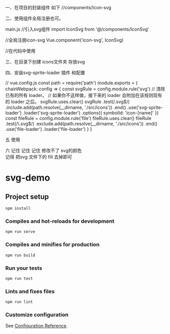 

一、在项目的封装组件 如下
//components/Icon-svg

<template>
	
  <svg class="svg-icon" aria-hidden="true">
	
    <use :xlink:href="iconName"></use>
		
  </svg>
	
</template>

<script>
	
export default {

  name: 'icon-svg',
	
  props: {
	
    iconClass: {
		
      type: String,
			
      required: true
    }
  },
  computed: {
    iconName() {
      return `#icon-${this.iconClass}`
    }
  }
}
</script>

<style>
.svg-icon {
  width: 1em;
  height: 1em;
  vertical-align: -0.15em;
  fill: currentColor;
  overflow: hidden;
}
</style>


二、使用组件全局注册也可。

main.js
//引入svg组件
import IconSvg from '@/components/IconSvg'

//全局注册icon-svg
Vue.component('icon-svg', IconSvg)

//在代码中使用
<icon-svg icon-class="password" />



三、在目录下创建 icons文件夹  存放svg 

四、安装svg-sprite-loader 插件 和配置

// vue.config.js
const path = require('path')
module.exports = {
  chainWebpack: config => {
    const svgRule = config.module.rule('svg')
    // 清除已有的所有 loader。
    // 如果你不这样做，接下来的 loader 会附加在该规则现有的 loader 之后。
    svgRule.uses.clear()
    svgRule
      .test(/\.svg$/)
      .include.add(path.resolve(__dirname, './src/icons'))
      .end()
      .use('svg-sprite-loader')
      .loader('svg-sprite-loader')
      .options({
        symbolId: 'icon-[name]'
      })
    const fileRule = config.module.rule('file')
    fileRule.uses.clear()
    fileRule
      .test(/\.svg$/)
      .exclude.add(path.resolve(__dirname, './src/icons'))
      .end()
      .use('file-loader')
      .loader('file-loader')
  }
}


五 使用 

<template>
  <div id="app">
    <svg-icon iconClass="me"></svg-icon>
  </div>
</template>

<script>
import '@/icons/svg/me.svg'
export default {
  
}
</script>



六  记住 记住 记住   修改不了 svg的颜色  
记得 把svg 文件下的 fill 去掉即可







# svg-demo

## Project setup
```
npm install
```

### Compiles and hot-reloads for development
```
npm run serve
```

### Compiles and minifies for production
```
npm run build
```

### Run your tests
```
npm run test
```

### Lints and fixes files
```
npm run lint
```

### Customize configuration
See [Configuration Reference](https://cli.vuejs.org/config/).

